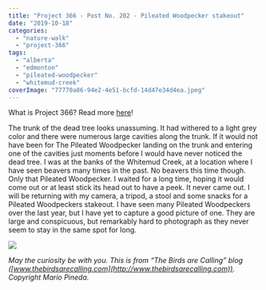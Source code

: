 ```yaml
---
title: "Project 366 - Post No. 202 - Pileated Woodpecker stakeout"
date: "2019-10-18"
categories: 
  - "nature-walk"
  - "project-366"
tags: 
  - "alberta"
  - "edmonton"
  - "pileated-woodpecker"
  - "whitemud-creek"
coverImage: "77770a86-94e2-4e51-bcfd-14d47e34d4ea.jpeg"
---
```


What is Project 366? Read more [here](https://thebirdsarecalling.com/2019/03/29/project-366/)!

The trunk of the dead tree looks unassuming. It had withered to a light grey color and there were numerous large cavities along the trunk. If it would not have been for The Pileated Woodpecker landing on the trunk and entering one of the cavities just moments before I would have never noticed the dead tree. I was at the banks of the Whitemud Creek, at a location where I have seen beavers many times in the past. No beavers this time though. Only that Pileated Woodpecker. I waited for a long time, hoping it would come out or at least stick its head out to have a peek. It never came out. I will be returning with my camera, a tripod, a stool and some snacks for a Pileated Woodpeckers stakeout. I have seen many Pileated Woodpeckers over the last year, but I have yet to capture a good picture of one. They are large and conspicuous, but remarkably hard to photograph as they never seem to stay in the same spot for long.

![](https://thebirdsarecallingandimustgo.files.wordpress.com/2019/10/77770a86-94e2-4e51-bcfd-14d47e34d4ea.jpeg?w=1024)

_May the curiosity be with you. This is from “The Birds are Calling” blog ([www.thebirdsarecalling.com](http://www.thebirdsarecalling.com)). Copyright Mario Pineda._
